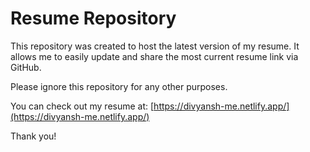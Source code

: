 # Resume Repository

This repository was created to host the latest version of my resume. It allows me to easily update and share the most current resume link via GitHub.

Please ignore this repository for any other purposes.

You can check out my resume at: [https://divyansh-me.netlify.app/](https://divyansh-me.netlify.app/)

Thank you!
